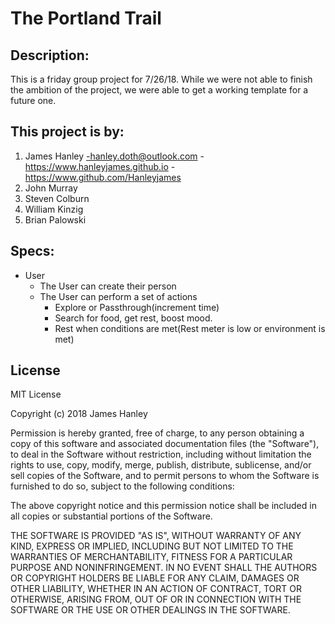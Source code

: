 # The Portland Trail

## Description:
  This is a friday group project for 7/26/18. While we were not able to finish the ambition of the project, we were able to get a working template for a future one.

## This project is by:
  1. James Hanley
    -hanley.doth@outlook.com
    -https://www.hanleyjames.github.io
    -https://www.github.com/Hanleyjames
  2. John Murray
  3. Steven Colburn
  4. William Kinzig
  5. Brian Palowski

## Specs:

  - User
    - The User can create their person
    - The User can perform a set of actions
      - Explore or Passthrough(increment time)
      - Search for food, get rest, boost mood.
      - Rest when conditions are met(Rest meter is low or environment is met)

## License
  MIT License

  Copyright (c) 2018 James Hanley

  Permission is hereby granted, free of charge, to any person obtaining a copy of this software and associated documentation files (the "Software"), to deal in the Software without restriction, including without limitation the rights to use, copy, modify, merge, publish, distribute, sublicense, and/or sell copies of the Software, and to permit persons to whom the Software is furnished to do so, subject to the following conditions:

  The above copyright notice and this permission notice shall be included in all copies or substantial portions of the Software.

  THE SOFTWARE IS PROVIDED "AS IS", WITHOUT WARRANTY OF ANY KIND, EXPRESS OR IMPLIED, INCLUDING BUT NOT LIMITED TO THE WARRANTIES OF MERCHANTABILITY, FITNESS FOR A PARTICULAR PURPOSE AND NONINFRINGEMENT. IN NO EVENT SHALL THE AUTHORS OR COPYRIGHT HOLDERS BE LIABLE FOR ANY CLAIM, DAMAGES OR OTHER LIABILITY, WHETHER IN AN ACTION OF CONTRACT, TORT OR OTHERWISE, ARISING FROM, OUT OF OR IN CONNECTION WITH THE SOFTWARE OR THE USE OR OTHER DEALINGS IN THE SOFTWARE.
